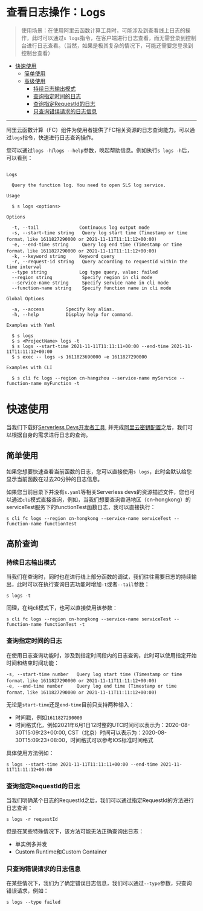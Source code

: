 # 查看日志操作：Logs

> 使用场景：在使用阿里云函数计算工具时，可能涉及到查看线上日志的操作，此时可以通过`s logs`指令，在客户端进行日志查看，而无需登录到控制台进行日志查看。（当然，如果是极其复杂的情况下，可能还需要您登录到控制台查看）

- [快速使用](#快速使用)
    - [简单使用](#简单使用)
    - [高级使用](#高级使用)
        - [持续日志输出模式](#持续日志输出模式)
        - [查询指定时间的日志](#查询指定时间的日志)
        - [查询指定RequestId的日志](#查询指定RequestId的日志)
        - [只查询错误请求的日志信息](#只查询错误请求的日志信息)


-------

阿里云函数计算（FC）组件为使用者提供了FC相关资源的日志查询能力。可以通过`logs`指令，快速进行日志查询操作。

您可以通过`logs -h`/`logs --help`参数，唤起帮助信息。例如执行`s logs -h`后，可以看到：

```

Logs

  Query the function log. You need to open SLS log service.

Usage

  $ s logs <options> 

Options
    
  -t, --tail               Continuous log output mode                              
  -s, --start-time string   Query log start time (Timestamp or time format，like 1611827290000 or 2021-11-11T11:11:12+00:00)                                  
  -e, --end-time string     Query log end time (Timestamp or time format，like 1611827290000 or 2021-11-11T11:11:12+00:00)                                           
  -k, --keyword string     Keyword query                                         
  -r, --request-id string   Query according to requestId within the time interval 
  --type string            Log type query, value: failed     
  --region string           Specify region in cli mode               
  --service-name string     Specify service name in cli mode     
  --function-name string    Specify function name in cli mode                                

Global Options

  -a, --access        Specify key alias.   
  -h, --help          Display help for command.                                           

Examples with Yaml

  $ s logs
  $ s <ProjectName> logs -t
  $ s logs --start-time 2021-11-11T11:11:11+00:00 --end-time 2021-11-11T11:11:12+00:00
  $ s exec -- logs -s 1611823690000 -e 1611827290000

Examples with CLI 

  $ s cli fc logs --region cn-hangzhou --service-name myService --function-name myFunction -t

```

# 快速使用

当我们下载好[Serverless Devs开发者工具](../Getting-started/Install-tutorial.md), 并完成[阿里云密钥配置](../Getting-started/Setting-up-credentials.md)之后，我们可以根据自身的需求进行日志的查询。

## 简单使用

如果您想要快速查看当前函数的日志，您可以直接使用`s logs`，此时会默认给您显示当前函数在过去20分钟的日志信息。

如果您当前目录下并没有`s.yaml`等相关Serverless devs的资源描述文件，您也可以通过`cli`模式直接查询，例如，当我们想要查询香港地区（cn-hongkong）的serviceTest服务下的functionTest函数日志，我可以直接执行：

```
s cli fc logs --region cn-hongkong --service-name serviceTest --function-name functionTest
```

## 高阶查询

### 持续日志输出模式

当我们在查询时，同时也在进行线上部分函数的调试，我们往往需要日志的持续输出，此时可以在执行查询日志功能时增加`-t`或者`--tail`参数：

```
s logs -t
```

同理，在纯cli模式下，也可以直接使用该参数：

```
s cli fc logs --region cn-hongkong --service-name serviceTest --function-name functionTest -t
```

### 查询指定时间的日志

在使用日志查询功能时，涉及到指定时间段内的日志查询，此时可以使用指定开始时间和结束时间功能：

```
-s, --start-time number   Query log start time (Timestamp or time format，like 1611827290000 or 2021-11-11T11:11:12+00:00)                                  
-e, --end-time number     Query log end time (Timestamp or time format，like 1611827290000 or 2021-11-11T11:11:12+00:00)  
```

无论是`start-time`还是`end-time`目前只支持两种输入：
- 时间戳，例如`1611827290000`
- 时间格式化，例如2021年6月1日12时整的UTC时间可以表示为：2020-08-30T15:09:23+00:00, CST（北京）时间可以表示为：2020-08-30T15:09:23+08:00，时间格式可以参考IOS标准时间格式

具体使用方法例如：

```
s logs --start-time 2021-11-11T11:11:11+00:00 --end-time 2021-11-11T11:11:12+00:00
```

### 查询指定RequestId的日志

当我们明确某个日志的RequestId之后，我们可以通过指定RequestId的方法进行日志查询：

```
s logs -r requestId
```

但是在某些特殊情况下，该方法可能无法正确查询出日志：
- 单实例多并发
- Custom Runtime和Custom Container

### 只查询错误请求的日志信息

在某些情况下，我们为了确定错误日志信息，我们可以通过`--type`参数，只查询错误请求，例如：

```
s logs --type failed
```
